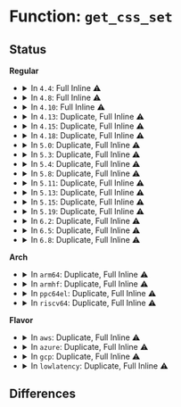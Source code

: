 # Function: <code>get_css_set</code>

## Status
<b>Regular</b>
<ul>
<li>
<details>
<summary>In <code>4.4</code>: Full Inline ⚠️</summary>

**Collision:** Unique Static

**Inline:** Full

**Transformation:** False

**Instances:**

```
In kernel/cgroup.c (ffffffff811136c3)
Location: kernel/cgroup.c:813
Inline: True
Inline callers:
  - kernel/cgroup.c:css_task_iter_advance_css_set
  - kernel/cgroup.c:find_css_set
  - kernel/cgroup.c:cgroup_taskset_migrate
  - kernel/cgroup.c:cgroup_mount
  - kernel/cgroup.c:cgroup_post_fork
  - kernel/cgroup.c:cgroup_exit
  - kernel/cgroup.c:copy_cgroup_ns
```
</details>
</li>
<li>
<details>
<summary>In <code>4.8</code>: Full Inline ⚠️</summary>

**Collision:** Unique Static

**Inline:** Full

**Transformation:** False

**Instances:**

```
In kernel/cgroup.c (ffffffff811218be)
Location: kernel/cgroup.c:858
Inline: True
Inline callers:
  - kernel/cgroup.c:copy_cgroup_ns
  - kernel/cgroup.c:cgroup_exit
  - kernel/cgroup.c:cgroup_post_fork
  - kernel/cgroup.c:css_task_iter_advance_css_set
  - kernel/cgroup.c:cgroup_taskset_migrate
  - kernel/cgroup.c:cgroup_mount
  - kernel/cgroup.c:find_css_set
```
</details>
</li>
<li>
<details>
<summary>In <code>4.10</code>: Full Inline ⚠️</summary>

**Collision:** Unique Static

**Inline:** Full

**Transformation:** False

**Instances:**

```
In kernel/cgroup.c (ffffffff81129e88)
Location: kernel/cgroup.c:861
Inline: True
Inline callers:
  - kernel/cgroup.c:copy_cgroup_ns
  - kernel/cgroup.c:cgroup_exit
  - kernel/cgroup.c:cgroup_post_fork
  - kernel/cgroup.c:css_task_iter_advance_css_set
  - kernel/cgroup.c:cgroup_taskset_migrate
  - kernel/cgroup.c:cgroup_mount
  - kernel/cgroup.c:find_css_set
```
</details>
</li>
<li>
<details>
<summary>In <code>4.13</code>: Duplicate, Full Inline ⚠️</summary>

**Collision:** Static Duplication

**Inline:** Full

**Transformation:** False

**Instances:**

```
In kernel/cgroup/cgroup.c (ffffffff811287b0)
Location: kernel/cgroup/cgroup-internal.h:152
Inline: True
Inline callers:
  - kernel/cgroup/cgroup.c:cgroup_exit
  - kernel/cgroup/cgroup.c:cgroup_post_fork
  - kernel/cgroup/cgroup.c:css_task_iter_advance_css_set
  - kernel/cgroup/cgroup.c:cgroup_migrate_execute
  - kernel/cgroup/cgroup.c:cgroup_mount
  - kernel/cgroup/cgroup.c:find_css_set
```
```
In kernel/cgroup/namespace.c (ffffffff81128e9b)
Location: kernel/cgroup/cgroup-internal.h:152
Inline: True
Inline callers:
  - kernel/cgroup/namespace.c:copy_cgroup_ns
```
</details>
</li>
<li>
<details>
<summary>In <code>4.15</code>: Duplicate, Full Inline ⚠️</summary>

**Collision:** Static Duplication

**Inline:** Full

**Transformation:** False

**Instances:**

```
In kernel/cgroup/cgroup.c (ffffffff81134df9)
Location: kernel/cgroup/cgroup-internal.h:153
Inline: True
Inline callers:
  - kernel/cgroup/cgroup.c:cgroup_exit
  - kernel/cgroup/cgroup.c:cgroup_post_fork
  - kernel/cgroup/cgroup.c:css_task_iter_advance_css_set
  - kernel/cgroup/cgroup.c:css_task_iter_advance_css_set
  - kernel/cgroup/cgroup.c:cgroup_migrate_execute
  - kernel/cgroup/cgroup.c:cgroup_mount
  - kernel/cgroup/cgroup.c:find_css_set
```
```
In kernel/cgroup/namespace.c (ffffffff81135b26)
Location: kernel/cgroup/cgroup-internal.h:153
Inline: True
Inline callers:
  - kernel/cgroup/namespace.c:copy_cgroup_ns
```
</details>
</li>
<li>
<details>
<summary>In <code>4.18</code>: Duplicate, Full Inline ⚠️</summary>

**Collision:** Static Duplication

**Inline:** Full

**Transformation:** False

**Instances:**

```
In kernel/cgroup/cgroup.c (ffffffff81143539)
Location: kernel/cgroup/cgroup-internal.h:153
Inline: True
Inline callers:
  - kernel/cgroup/cgroup.c:cgroup_exit
  - kernel/cgroup/cgroup.c:cgroup_post_fork
  - kernel/cgroup/cgroup.c:css_task_iter_advance_css_set
  - kernel/cgroup/cgroup.c:css_task_iter_advance_css_set
  - kernel/cgroup/cgroup.c:cgroup_migrate_execute
  - kernel/cgroup/cgroup.c:cgroup_mount
  - kernel/cgroup/cgroup.c:find_css_set
```
```
In kernel/cgroup/namespace.c (ffffffff8114442a)
Location: kernel/cgroup/cgroup-internal.h:153
Inline: True
Inline callers:
  - kernel/cgroup/namespace.c:copy_cgroup_ns
```
</details>
</li>
<li>
<details>
<summary>In <code>5.0</code>: Duplicate, Full Inline ⚠️</summary>

**Collision:** Static Duplication

**Inline:** Full

**Transformation:** False

**Instances:**

```
In kernel/cgroup/cgroup.c (ffffffff8114f069)
Location: kernel/cgroup/cgroup-internal.h:181
Inline: True
Inline callers:
  - kernel/cgroup/cgroup.c:cgroup_exit
  - kernel/cgroup/cgroup.c:cgroup_post_fork
  - kernel/cgroup/cgroup.c:css_task_iter_advance_css_set
  - kernel/cgroup/cgroup.c:css_task_iter_advance_css_set
  - kernel/cgroup/cgroup.c:cgroup_migrate_execute
  - kernel/cgroup/cgroup.c:cgroup_mount
  - kernel/cgroup/cgroup.c:find_css_set
```
```
In kernel/cgroup/namespace.c (ffffffff8114ff3a)
Location: kernel/cgroup/cgroup-internal.h:181
Inline: True
Inline callers:
  - kernel/cgroup/namespace.c:copy_cgroup_ns
```
</details>
</li>
<li>
<details>
<summary>In <code>5.3</code>: Duplicate, Full Inline ⚠️</summary>

**Collision:** Static Duplication

**Inline:** Full

**Transformation:** False

**Instances:**

```
In kernel/cgroup/cgroup.c (ffffffff8115ac7f)
Location: kernel/cgroup/cgroup-internal.h:200
Inline: True
Inline callers:
  - kernel/cgroup/cgroup.c:cgroup_exit
  - kernel/cgroup/cgroup.c:cgroup_post_fork
  - kernel/cgroup/cgroup.c:css_task_iter_advance_css_set
  - kernel/cgroup/cgroup.c:css_task_iter_advance_css_set
  - kernel/cgroup/cgroup.c:cgroup_migrate_execute
  - kernel/cgroup/cgroup.c:cgroup_init_fs_context
  - kernel/cgroup/cgroup.c:find_css_set
```
```
In kernel/cgroup/namespace.c (ffffffff8115be3a)
Location: kernel/cgroup/cgroup-internal.h:200
Inline: True
Inline callers:
  - kernel/cgroup/namespace.c:copy_cgroup_ns
```
</details>
</li>
<li>
<details>
<summary>In <code>5.4</code>: Duplicate, Full Inline ⚠️</summary>

**Collision:** Static Duplication

**Inline:** Full

**Transformation:** False

**Instances:**

```
In kernel/cgroup/cgroup.c (ffffffff8116692f)
Location: kernel/cgroup/cgroup-internal.h:200
Inline: True
Inline callers:
  - kernel/cgroup/cgroup.c:cgroup_exit
  - kernel/cgroup/cgroup.c:cgroup_post_fork
  - kernel/cgroup/cgroup.c:css_task_iter_advance_css_set
  - kernel/cgroup/cgroup.c:css_task_iter_advance_css_set
  - kernel/cgroup/cgroup.c:cgroup_migrate_execute
  - kernel/cgroup/cgroup.c:cgroup_enable_task_cg_lists
  - kernel/cgroup/cgroup.c:find_css_set
```
```
In kernel/cgroup/namespace.c (ffffffff81167a5a)
Location: kernel/cgroup/cgroup-internal.h:200
Inline: True
Inline callers:
  - kernel/cgroup/namespace.c:copy_cgroup_ns
```
</details>
</li>
<li>
<details>
<summary>In <code>5.8</code>: Duplicate, Full Inline ⚠️</summary>

**Collision:** Static Duplication

**Inline:** Full

**Transformation:** False

**Instances:**

```
In kernel/cgroup/cgroup.c (ffffffff81177895)
Location: kernel/cgroup/cgroup-internal.h:200
Inline: True
Inline callers:
  - kernel/cgroup/cgroup.c:cgroup_post_fork
  - kernel/cgroup/cgroup.c:cgroup_css_set_fork
  - kernel/cgroup/cgroup.c:css_task_iter_advance_css_set
  - kernel/cgroup/cgroup.c:css_task_iter_advance_css_set
  - kernel/cgroup/cgroup.c:cgroup_migrate_execute
  - kernel/cgroup/cgroup.c:find_css_set
```
```
In kernel/cgroup/namespace.c (ffffffff8117939e)
Location: kernel/cgroup/cgroup-internal.h:200
Inline: True
Inline callers:
  - kernel/cgroup/namespace.c:copy_cgroup_ns
```
</details>
</li>
<li>
<details>
<summary>In <code>5.11</code>: Duplicate, Full Inline ⚠️</summary>

**Collision:** Static Duplication

**Inline:** Full

**Transformation:** False

**Instances:**

```
In kernel/cgroup/cgroup.c (ffffffff811745bf)
Location: kernel/cgroup/cgroup-internal.h:200
Inline: True
Inline callers:
  - kernel/cgroup/cgroup.c:cgroup_post_fork
  - kernel/cgroup/cgroup.c:cgroup_css_set_fork
  - kernel/cgroup/cgroup.c:css_task_iter_advance_css_set
  - kernel/cgroup/cgroup.c:css_task_iter_advance_css_set
  - kernel/cgroup/cgroup.c:cgroup_migrate_execute
  - kernel/cgroup/cgroup.c:find_css_set
```
```
In kernel/cgroup/namespace.c (ffffffff811760ae)
Location: kernel/cgroup/cgroup-internal.h:200
Inline: True
Inline callers:
  - kernel/cgroup/namespace.c:copy_cgroup_ns
```
</details>
</li>
<li>
<details>
<summary>In <code>5.13</code>: Duplicate, Full Inline ⚠️</summary>

**Collision:** Static Duplication

**Inline:** Full

**Transformation:** False

**Instances:**

```
In kernel/cgroup/cgroup.c (ffffffff8117518e)
Location: kernel/cgroup/cgroup-internal.h:200
Inline: True
Inline callers:
  - kernel/cgroup/cgroup.c:cgroup_post_fork
  - kernel/cgroup/cgroup.c:cgroup_css_set_fork
  - kernel/cgroup/cgroup.c:css_task_iter_advance_css_set
  - kernel/cgroup/cgroup.c:css_task_iter_advance_css_set
  - kernel/cgroup/cgroup.c:cgroup_migrate_execute
  - kernel/cgroup/cgroup.c:find_css_set
```
```
In kernel/cgroup/namespace.c (ffffffff81176c2a)
Location: kernel/cgroup/cgroup-internal.h:200
Inline: True
Inline callers:
  - kernel/cgroup/namespace.c:copy_cgroup_ns
```
</details>
</li>
<li>
<details>
<summary>In <code>5.15</code>: Duplicate, Full Inline ⚠️</summary>

**Collision:** Static Duplication

**Inline:** Full

**Transformation:** False

**Instances:**

```
In kernel/cgroup/cgroup.c (ffffffff8119c62d)
Location: kernel/cgroup/cgroup-internal.h:219
Inline: True
Inline callers:
  - kernel/cgroup/cgroup.c:cgroup_post_fork
  - kernel/cgroup/cgroup.c:cgroup_css_set_fork
  - kernel/cgroup/cgroup.c:css_task_iter_advance_css_set
  - kernel/cgroup/cgroup.c:css_task_iter_advance_css_set
  - kernel/cgroup/cgroup.c:cgroup_migrate_execute
  - kernel/cgroup/cgroup.c:find_css_set
```
```
In kernel/cgroup/namespace.c (ffffffff8119e4aa)
Location: kernel/cgroup/cgroup-internal.h:219
Inline: True
Inline callers:
  - kernel/cgroup/namespace.c:copy_cgroup_ns
```
</details>
</li>
<li>
<details>
<summary>In <code>5.19</code>: Duplicate, Full Inline ⚠️</summary>

**Collision:** Static Duplication

**Inline:** Full

**Transformation:** False

**Instances:**

```
In kernel/cgroup/cgroup.c (ffffffff811cc90e)
Location: kernel/cgroup/cgroup-internal.h:218
Inline: True
Inline callers:
  - kernel/cgroup/cgroup.c:cgroup_post_fork
  - kernel/cgroup/cgroup.c:cgroup_css_set_fork
  - kernel/cgroup/cgroup.c:css_task_iter_advance_css_set
  - kernel/cgroup/cgroup.c:css_task_iter_advance_css_set
  - kernel/cgroup/cgroup.c:cgroup_migrate_execute
  - kernel/cgroup/cgroup.c:find_css_set
```
```
In kernel/cgroup/namespace.c (ffffffff811ce8e4)
Location: kernel/cgroup/cgroup-internal.h:218
Inline: True
Inline callers:
  - kernel/cgroup/namespace.c:copy_cgroup_ns
```
</details>
</li>
<li>
<details>
<summary>In <code>6.2</code>: Duplicate, Full Inline ⚠️</summary>

**Collision:** Static Duplication

**Inline:** Full

**Transformation:** False

**Instances:**

```
In kernel/cgroup/cgroup.c (ffffffff8120fe8f)
Location: kernel/cgroup/cgroup-internal.h:216
Inline: True
Inline callers:
  - kernel/cgroup/cgroup.c:cgroup_post_fork
  - kernel/cgroup/cgroup.c:cgroup_css_set_fork
  - kernel/cgroup/cgroup.c:css_task_iter_advance_css_set
  - kernel/cgroup/cgroup.c:css_task_iter_advance_css_set
  - kernel/cgroup/cgroup.c:cgroup_migrate_execute
  - kernel/cgroup/cgroup.c:find_css_set
```
```
In kernel/cgroup/namespace.c (ffffffff81212164)
Location: kernel/cgroup/cgroup-internal.h:216
Inline: True
Inline callers:
  - kernel/cgroup/namespace.c:copy_cgroup_ns
```
</details>
</li>
<li>
<details>
<summary>In <code>6.5</code>: Duplicate, Full Inline ⚠️</summary>

**Collision:** Static Duplication

**Inline:** Full

**Transformation:** False

**Instances:**

```
In kernel/cgroup/cgroup.c (ffffffff8122587d)
Location: kernel/cgroup/cgroup-internal.h:216
Inline: True
Inline callers:
  - kernel/cgroup/cgroup.c:cgroup_post_fork
  - kernel/cgroup/cgroup.c:cgroup_css_set_fork
  - kernel/cgroup/cgroup.c:css_task_iter_advance_css_set
  - kernel/cgroup/cgroup.c:css_task_iter_advance_css_set
  - kernel/cgroup/cgroup.c:cgroup_migrate_execute
  - kernel/cgroup/cgroup.c:find_css_set
```
```
In kernel/cgroup/namespace.c (ffffffff81227aa4)
Location: kernel/cgroup/cgroup-internal.h:216
Inline: True
Inline callers:
  - kernel/cgroup/namespace.c:copy_cgroup_ns
```
</details>
</li>
<li>
<details>
<summary>In <code>6.8</code>: Duplicate, Full Inline ⚠️</summary>

**Collision:** Static Duplication

**Inline:** Full

**Transformation:** False

**Instances:**

```
In kernel/cgroup/cgroup.c (ffffffff8123d50d)
Location: kernel/cgroup/cgroup-internal.h:216
Inline: True
Inline callers:
  - kernel/cgroup/cgroup.c:cgroup_post_fork
  - kernel/cgroup/cgroup.c:cgroup_css_set_fork
  - kernel/cgroup/cgroup.c:css_task_iter_advance_css_set
  - kernel/cgroup/cgroup.c:css_task_iter_advance_css_set
  - kernel/cgroup/cgroup.c:cgroup_migrate_execute
  - kernel/cgroup/cgroup.c:find_css_set
```
```
In kernel/cgroup/namespace.c (ffffffff8123f8b4)
Location: kernel/cgroup/cgroup-internal.h:216
Inline: True
Inline callers:
  - kernel/cgroup/namespace.c:copy_cgroup_ns
```
</details>
</li>
</ul>
<b>Arch</b>
<ul>
<li>
<details>
<summary>In <code>arm64</code>: Duplicate, Full Inline ⚠️</summary>

**Collision:** Static Duplication

**Inline:** Full

**Transformation:** False

**Instances:**

```
In kernel/cgroup/cgroup.c (ffff8000101d86c8)
Location: kernel/cgroup/cgroup-internal.h:200
Inline: True
Inline callers:
  - kernel/cgroup/cgroup.c:cgroup_exit
  - kernel/cgroup/cgroup.c:cgroup_post_fork
  - kernel/cgroup/cgroup.c:css_task_iter_advance_css_set
  - kernel/cgroup/cgroup.c:css_task_iter_advance_css_set
  - kernel/cgroup/cgroup.c:cgroup_migrate_execute
  - kernel/cgroup/cgroup.c:cgroup_enable_task_cg_lists
  - kernel/cgroup/cgroup.c:find_css_set
```
```
In kernel/cgroup/namespace.c (ffff8000101da350)
Location: kernel/cgroup/cgroup-internal.h:200
Inline: True
Inline callers:
  - kernel/cgroup/namespace.c:copy_cgroup_ns
```
</details>
</li>
<li>
<details>
<summary>In <code>armhf</code>: Duplicate, Full Inline ⚠️</summary>

**Collision:** Static Duplication

**Inline:** Full

**Transformation:** False

**Instances:**

```
In kernel/cgroup/cgroup.c (c041b328)
Location: kernel/cgroup/cgroup-internal.h:200
Inline: True
Inline callers:
  - kernel/cgroup/cgroup.c:cgroup_exit
  - kernel/cgroup/cgroup.c:cgroup_post_fork
  - kernel/cgroup/cgroup.c:css_task_iter_advance_css_set
  - kernel/cgroup/cgroup.c:css_task_iter_advance_css_set
  - kernel/cgroup/cgroup.c:cgroup_migrate_execute
  - kernel/cgroup/cgroup.c:cgroup_enable_task_cg_lists
  - kernel/cgroup/cgroup.c:find_css_set
```
```
In kernel/cgroup/namespace.c (c041cbb0)
Location: kernel/cgroup/cgroup-internal.h:200
Inline: True
Inline callers:
  - kernel/cgroup/namespace.c:copy_cgroup_ns
```
</details>
</li>
<li>
<details>
<summary>In <code>ppc64el</code>: Duplicate, Full Inline ⚠️</summary>

**Collision:** Static Duplication

**Inline:** Full

**Transformation:** False

**Instances:**

```
In kernel/cgroup/cgroup.c (c000000000245840)
Location: kernel/cgroup/cgroup-internal.h:200
Inline: True
Inline callers:
  - kernel/cgroup/cgroup.c:cgroup_exit
  - kernel/cgroup/cgroup.c:cgroup_post_fork
  - kernel/cgroup/cgroup.c:css_task_iter_advance_css_set
  - kernel/cgroup/cgroup.c:css_task_iter_advance_css_set
  - kernel/cgroup/cgroup.c:cgroup_migrate_execute
  - kernel/cgroup/cgroup.c:cgroup_enable_task_cg_lists
  - kernel/cgroup/cgroup.c:find_css_set
```
```
In kernel/cgroup/namespace.c (c0000000002475ac)
Location: kernel/cgroup/cgroup-internal.h:200
Inline: True
Inline callers:
  - kernel/cgroup/namespace.c:copy_cgroup_ns
```
</details>
</li>
<li>
<details>
<summary>In <code>riscv64</code>: Duplicate, Full Inline ⚠️</summary>

**Collision:** Static Duplication

**Inline:** Full

**Transformation:** False

**Instances:**

```
In kernel/cgroup/cgroup.c (ffffffe0001516c6)
Location: kernel/cgroup/cgroup-internal.h:200
Inline: True
Inline callers:
  - kernel/cgroup/cgroup.c:cgroup_exit
  - kernel/cgroup/cgroup.c:cgroup_post_fork
  - kernel/cgroup/cgroup.c:css_task_iter_advance_css_set
  - kernel/cgroup/cgroup.c:css_task_iter_advance_css_set
  - kernel/cgroup/cgroup.c:cgroup_migrate_execute
  - kernel/cgroup/cgroup.c:cgroup_enable_task_cg_lists
  - kernel/cgroup/cgroup.c:find_css_set
```
```
In kernel/cgroup/namespace.c (ffffffe000152a2a)
Location: kernel/cgroup/cgroup-internal.h:200
Inline: True
Inline callers:
  - kernel/cgroup/namespace.c:copy_cgroup_ns
```
</details>
</li>
</ul>
<b>Flavor</b>
<ul>
<li>
<details>
<summary>In <code>aws</code>: Duplicate, Full Inline ⚠️</summary>

**Collision:** Static Duplication

**Inline:** Full

**Transformation:** False

**Instances:**

```
In kernel/cgroup/cgroup.c (ffffffff8115ef4f)
Location: kernel/cgroup/cgroup-internal.h:200
Inline: True
Inline callers:
  - kernel/cgroup/cgroup.c:cgroup_exit
  - kernel/cgroup/cgroup.c:cgroup_post_fork
  - kernel/cgroup/cgroup.c:css_task_iter_advance_css_set
  - kernel/cgroup/cgroup.c:css_task_iter_advance_css_set
  - kernel/cgroup/cgroup.c:cgroup_migrate_execute
  - kernel/cgroup/cgroup.c:cgroup_enable_task_cg_lists
  - kernel/cgroup/cgroup.c:find_css_set
```
```
In kernel/cgroup/namespace.c (ffffffff8116007a)
Location: kernel/cgroup/cgroup-internal.h:200
Inline: True
Inline callers:
  - kernel/cgroup/namespace.c:copy_cgroup_ns
```
</details>
</li>
<li>
<details>
<summary>In <code>azure</code>: Duplicate, Full Inline ⚠️</summary>

**Collision:** Static Duplication

**Inline:** Full

**Transformation:** False

**Instances:**

```
In kernel/cgroup/cgroup.c (ffffffff811521d9)
Location: kernel/cgroup/cgroup-internal.h:200
Inline: True
Inline callers:
  - kernel/cgroup/cgroup.c:cgroup_exit
  - kernel/cgroup/cgroup.c:cgroup_post_fork
  - kernel/cgroup/cgroup.c:css_task_iter_advance_css_set
  - kernel/cgroup/cgroup.c:css_task_iter_advance_css_set
  - kernel/cgroup/cgroup.c:cgroup_migrate_execute
  - kernel/cgroup/cgroup.c:cgroup_enable_task_cg_lists
  - kernel/cgroup/cgroup.c:find_css_set
```
```
In kernel/cgroup/namespace.c (ffffffff811532ea)
Location: kernel/cgroup/cgroup-internal.h:200
Inline: True
Inline callers:
  - kernel/cgroup/namespace.c:copy_cgroup_ns
```
</details>
</li>
<li>
<details>
<summary>In <code>gcp</code>: Duplicate, Full Inline ⚠️</summary>

**Collision:** Static Duplication

**Inline:** Full

**Transformation:** False

**Instances:**

```
In kernel/cgroup/cgroup.c (ffffffff8115cd1f)
Location: kernel/cgroup/cgroup-internal.h:200
Inline: True
Inline callers:
  - kernel/cgroup/cgroup.c:cgroup_exit
  - kernel/cgroup/cgroup.c:cgroup_post_fork
  - kernel/cgroup/cgroup.c:css_task_iter_advance_css_set
  - kernel/cgroup/cgroup.c:css_task_iter_advance_css_set
  - kernel/cgroup/cgroup.c:cgroup_migrate_execute
  - kernel/cgroup/cgroup.c:cgroup_enable_task_cg_lists
  - kernel/cgroup/cgroup.c:find_css_set
```
```
In kernel/cgroup/namespace.c (ffffffff8115de4a)
Location: kernel/cgroup/cgroup-internal.h:200
Inline: True
Inline callers:
  - kernel/cgroup/namespace.c:copy_cgroup_ns
```
</details>
</li>
<li>
<details>
<summary>In <code>lowlatency</code>: Duplicate, Full Inline ⚠️</summary>

**Collision:** Static Duplication

**Inline:** Full

**Transformation:** False

**Instances:**

```
In kernel/cgroup/cgroup.c (ffffffff81169e47)
Location: kernel/cgroup/cgroup-internal.h:200
Inline: True
Inline callers:
  - kernel/cgroup/cgroup.c:cgroup_exit
  - kernel/cgroup/cgroup.c:cgroup_post_fork
  - kernel/cgroup/cgroup.c:css_task_iter_advance_css_set
  - kernel/cgroup/cgroup.c:css_task_iter_advance_css_set
  - kernel/cgroup/cgroup.c:cgroup_migrate_execute
  - kernel/cgroup/cgroup.c:cgroup_enable_task_cg_lists
  - kernel/cgroup/cgroup.c:find_css_set
```
```
In kernel/cgroup/namespace.c (ffffffff8116b0ba)
Location: kernel/cgroup/cgroup-internal.h:200
Inline: True
Inline callers:
  - kernel/cgroup/namespace.c:copy_cgroup_ns
```
</details>
</li>
</ul>

## Differences
